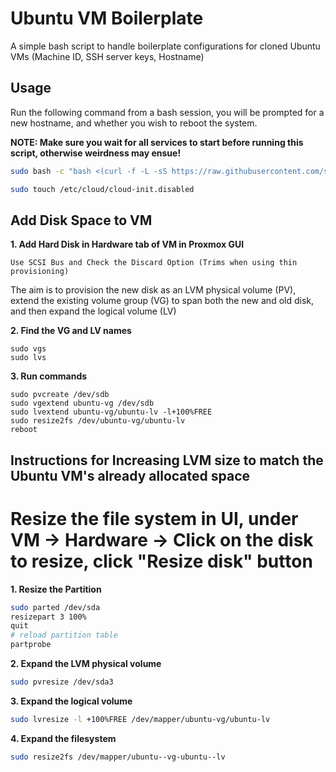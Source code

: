 # Ubuntu VM Boilerplate

A simple bash script to handle boilerplate configurations for cloned Ubuntu VMs (Machine ID, SSH server keys, Hostname)

## Usage

Run the following command from a bash session, you will be prompted for a new hostname, and whether you wish to reboot the system.

**NOTE: Make sure you wait for all services to start before running this script, otherwise weirdness may ensue!**

```sh
sudo bash -c "bash <(curl -f -L -sS https://raw.githubusercontent.com/shaunvaidyan/Ubuntu-VM/master/boilerplate/run.sh)"
```

```sh
sudo touch /etc/cloud/cloud-init.disabled
```



## Add Disk Space to VM
**1. Add Hard Disk in Hardware tab of VM in Proxmox GUI**
```
Use SCSI Bus and Check the Discard Option (Trims when using thin provisioning)
```

The aim is to provision the new disk as an LVM physical volume (PV), extend the existing volume group (VG) to span both the new and old disk, and then expand the logical volume (LV)

**2. Find the VG and LV names**
```
sudo vgs
sudo lvs
```

**3. Run commands**
```
sudo pvcreate /dev/sdb
sudo vgextend ubuntu-vg /dev/sdb
sudo lvextend ubuntu-vg/ubuntu-lv -l+100%FREE
sudo resize2fs /dev/ubuntu-vg/ubuntu-lv
reboot
```

## Instructions for Increasing LVM size to match the Ubuntu VM's already allocated space
# Resize the file system in UI, under VM -> Hardware -> Click on the disk to resize, click "Resize disk" button
**1. Resize the Partition**
```sh
sudo parted /dev/sda
resizepart 3 100%
quit
# reload partition table
partprobe
```
**2. Expand the LVM physical volume**
```sh
sudo pvresize /dev/sda3
```

**3. Expand the logical volume**
```sh
sudo lvresize -l +100%FREE /dev/mapper/ubuntu-vg/ubuntu-lv
```

**4. Expand the filesystem**
```sh
sudo resize2fs /dev/mapper/ubuntu--vg-ubuntu--lv
```
